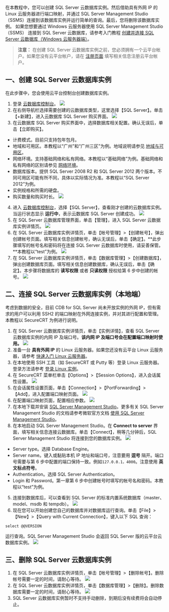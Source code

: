 
在本教程中，您可以创建 SQL Server 云数据库实例。然后借助具有外网 IP 的 Linux 云服务器进行端口映射，并通过 SQL Server Management Studio（SSMS）连接到该数据库实例并运行简单的查询。最后，您将删除该数据库实例。
如果您想要通过 Windows 云服务器使用 SQL Server Management Studio（SSMS） 连接到 SQL Server 云数据库，请参考入门教程 [创建并连接 SQL Server 云数据库（Windows 云服务器端）](/document/product/238/11626)。

> **注意：**
> 在创建 SQL Server 云数据库实例之前，您必须拥有一个云平台帐户。如果您没有云平台帐户，请在 [注册页面](http://tcecqpoc.fsphere.cn/register) 填写相关信息注册云平台帐户。

## 一、创建 SQL Server 云数据库实例
在此步骤中，您会使用云平台控制台创建数据库实例。
1. 登录 [云数据库控制台](http://console.tcecqpoc.fsphere.cn/cdb)。
![](http://imgcache.tcecqpoc.fsphere.cn/image/mc.qcloudimg.com/static/img/7f454c8f988ec22c4045b33c47571024/image.png)
2. 在右侧导航栏选择需要创建的云数据库类型，这里选择【SQL Server】。单击【+新建】，进入云数据库 SQL Server 购买界面。
![](http://imgcache.tcecqpoc.fsphere.cn/image/mc.qcloudimg.com/static/img/798911fbe873e0a59de7d749b365c0ca/image.png)
3. 在云数据库 SQL Server 购买界面中，选择数据库相关配置。确认无误后，单击【立即购买】。
 - 计费模式。目前只支持包年包月。
 - 地域和可用区。本教程以“广州”和“广州三区”为例。地域说明请参见 [地域与可用区](/doc/product/236/8458)。
 - 网络环境。支持基础网络和私有网络。本教程以“基础网络”为例。基础网络和私有网络的区别请参见 [网络环境](/doc/product/213/5227)。
 - 数据库版本。提供 SQL Server 2008 R2 和 SQL Server 2012 两个版本。不同可用区可能有所不同，具体以实际情况为准。本教程以“SQL Server 2012”为例。
 - 实例规格和所需的硬盘。
 - 购买数量和购买时长。
![](http://imgcache.tcecqpoc.fsphere.cn/image/mc.qcloudimg.com/static/img/1630495ca9ca9001b4cdef32e1b85364/image.png)
4. 进入 [云数据库控制台](http://console.tcecqpoc.fsphere.cn/cdb)，选择【SQL Server】，查看刚才创建的云数据库实例。当运行状态显示 **运行中**，表示云数据库 SQL Server 创建成功。
![](http://imgcache.tcecqpoc.fsphere.cn/image/mc.qcloudimg.com/static/img/eedd98d6992bdb6e06d25d8380365e89/image.png)
5. 在 SQL Server 云数据库管理界面，单击【管理】，进入 SQL Server 云数据库实例详情页。
![](http://imgcache.tcecqpoc.fsphere.cn/image/mc.qcloudimg.com/static/img/aeb4d8c1b053c4ea9dbb6f5a9a48fc4d/image.png)
6. 在 SQL Server 云数据库实例详情页，单击【帐号管理】>【创建帐号】，弹出创建帐号页面。填写相关信息创建帐号，确认无误后，单击【确定】。**此步骤填写的帐号名和密码将在连接 SQL Server 云数据库时使用，请妥善保管。**本教程以“test”为例。
![](http://imgcache.tcecqpoc.fsphere.cn/image/mc.qcloudimg.com/static/img/1cac253d8eb9029bbaf10aa385b4c0bd/image.png)
7. 在 SQL Server 云数据库实例详情页，单击【数据库管理】>【创建数据库】，弹出创建数据库页面。填写相关信息创建数据库，确认无误后，单击【确定】。本步骤将数据库的 **读写权限** 或者 **只读权限** 授权给第 6 步中创建的帐号。
![](http://imgcache.tcecqpoc.fsphere.cn/image/mc.qcloudimg.com/static/img/8db9f2aaa65978c0e0005739c7861aad/image.png)

## 二、连接 SQL Server 云数据库实例（本地端）
考虑到数据的安全，目前 CDB for SQL Server 尚未开放实例的外网 IP，但有需求的用户可以利用 SSH2 的端口映射在外网连接实例，并对其进行配置和管理。本教程以 SecureCRT 为例进行说明。
1. 在 SQL Server 云数据库实例详情页，单击【实例详情】，查看 SQL Server 云数据库实例的内网 IP 及端口号。**该内网 IP 及端口号会在配置端口映射时使用。**
![](http://imgcache.tcecqpoc.fsphere.cn/image/mc.qcloudimg.com/static/img/6dcf51fc839f1ea7c47c26609b711ede/image.png)
2. 准备一台  **具有外网 IP** 的 Linux 云服务器。如果您还没有云平台 Linux 云服务器，请参考 [快速入门 Linux 云服务器](/doc/product/213/2936)。
3. 在本地使用 SSH 工具（如 SecureCRT 或 Putty 等）登录 Linux 云服务器。登录方法请参考 [登录 Linux 实例](/doc/product/213/5436)。
4. 在 SecureCRT 菜单栏单击【Options】>【Session Options】，进入会话属性设置。
![](http://imgcache.tcecqpoc.fsphere.cn/image/mc.qcloudimg.com/static/img/6f48c98d69986fd497535ec8760a0a49/image.png)
5. 在会话属性设置页面，单击【Connection】>【PortForwarding】>【Add】，进入配置端口映射页面。
![](http://imgcache.tcecqpoc.fsphere.cn/image/mc.qcloudimg.com/static/img/8a489ede3e8ae598a6530e77b9481eab/image.png)
6. 在配置端口映射页面，配置相应参数。
![](http://imgcache.tcecqpoc.fsphere.cn/image/mc.qcloudimg.com/static/img/9f28013e62ccce956710eaca0c8fb699/image.png)
7. 在本地下载并安装 [SQL Server Management Studio](http://docs.microsoft.com/en-us/sql/ssms/download-sql-server-management-studio-ssms)。更多有关 SQL Server Management Studio 的文档请参考微软官方文档 [使用 SQL Server Management Studio][1]。
8. 在本地启动 SQL Server Management Studio。在 **Connect to server** 界面，填写相关信息连接云数据库。单击【Connect】，稍等几分钟后，SQL Server Management Studio 将连接到您的数据库实例。
![](http://imgcache.tcecqpoc.fsphere.cn/image/mc.qcloudimg.com/static/img/1cac47c4fc515d30d2cb5a0ef0141e22/image.png)
 - Server type。选择 Database Engine。
 - Server name。键入或黏贴本机 IP 地址和端口号，注意要用 **逗号** 隔开。端口号需要与第 6 步中配置的端口保持一致。例如`127.0.0.1，4000`。注意使用 **英文标点符号**。
 -  Authentication。选择 SQL Server Authentication。
 -  Login 和 Password。第一章第 6 步中创建帐号时填写的帐号名和密码。本教程以“test”为例。
5. 连接到数据库后，可以查看到 SQL Server 的标准内置系统数据库（master、model、msdb 和 tempdb）。
![](http://imgcache.tcecqpoc.fsphere.cn/image/mc.qcloudimg.com/static/img/a39d9db6f6a4050d1fa4285a53b55157/image.png)
6. 现在您可以开始创建您自己的数据库并对数据库运行查询。单击【File】>【New】>【Query with Current Connection】，键入以下 SQL 查询：
```
select @@VERSION
```
运行查询。SQL Server Management Studio 会返回 SQL Server 版的云平台云数据库实例。
![](http://imgcache.tcecqpoc.fsphere.cn/image/mc.qcloudimg.com/static/img/fbf64c03c7addda9c80fdd3dac7bbebb/image.png)

## 三、删除 SQL Server 云数据库实例
1. 在 SQL Server 云数据库实例详情页，单击【帐号管理】>【删除帐号】。删除帐号需要一定的时间，请耐心等待。
![](http://imgcache.tcecqpoc.fsphere.cn/image/mc.qcloudimg.com/static/img/7ce670ca67766ed32d088b4f733c56b6/image.png)
2. 在 SQL Server 云数据库实例详情页，单击【数据库管理】>【删除】。删除数据库需要一定的时间，请耐心等待。
![](http://imgcache.tcecqpoc.fsphere.cn/image/mc.qcloudimg.com/static/img/fa68b790fe7a12e1c17bfde648ac6e98/image.png)
3. SQL Server 云数据库实例暂时不支持手动删除，到期后没有续费将会自动停止。

[1]:http://msdn.microsoft.com/zh-cn/library/ms174173(v=sql.105).aspx
